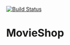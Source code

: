 [![Build Status](https://dev.azure.com/luisfuentes2389/MovieShop/_apis/build/status/MovieShop%20CI?branchName=main)](https://dev.azure.com/luisfuentes2389/MovieShop/_build/latest?definitionId=1&branchName=main)
# MovieShop
